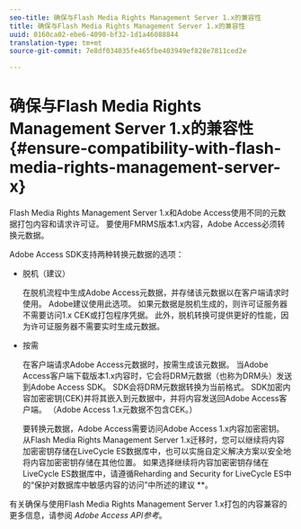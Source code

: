 ```yaml
---
seo-title: 确保与Flash Media Rights Management Server 1.x的兼容性
title: 确保与Flash Media Rights Management Server 1.x的兼容性
uuid: 0160ca02-ebe6-4090-bf32-1d1a46088844
translation-type: tm+mt
source-git-commit: 7e8df034035fe465fbe403949ef828e7811ced2e

---
```



# 确保与Flash Media Rights Management Server 1.x的兼容性{#ensure-compatibility-with-flash-media-rights-management-server-x}

Flash Media Rights Management Server 1.x和Adobe Access使用不同的元数据打包内容和请求许可证。 要使用FMRMS版本1.x内容，Adobe Access必须转换元数据。

Adobe Access SDK支持两种转换元数据的选项：

* 脱机（建议）

   在脱机流程中生成Adobe Access元数据，并存储该元数据以在客户端请求时使用。 Adobe建议使用此选项。 如果元数据是脱机生成的，则许可证服务器不需要访问1.x CEK或打包程序凭据。 此外，脱机转换可提供更好的性能，因为许可证服务器不需要实时生成元数据。

* 按需

   在客户端请求Adobe Access元数据时，按需生成该元数据。 当Adobe Access客户端下载版本1.x内容时，它会将DRM元数据（也称为DRM头）发送到Adobe Access SDK。 SDK会将DRM元数据转换为当前格式。 SDK加密内容加密密钥(CEK)并将其嵌入到元数据中，并将内容发送回Adobe Access客户端。 （Adobe Access 1.x元数据不包含CEK。）

   要转换元数据，Adobe Access需要访问Adobe Access 1.x内容加密密钥。 从Flash Media Rights Management Server 1.x迁移时，您可以继续将内容加密密钥存储在LiveCycle ES数据库中，也可以实施自定义解决方案以安全地将内容加密密钥存储在其他位置。 如果选择继续将内容加密密钥存储在LiveCycle ES数据库中，请遵循Reharding and Security for LiveCycle ES中的“保护对数据库中敏感内容的访问”中所述的建议 **。

有关确保与使用Flash Media Rights Management Server 1.x打包的内容兼容的更多信息，请参阅 *Adobe Access API参考*。
